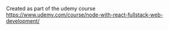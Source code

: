 Created as part of the udemy course https://www.udemy.com/course/node-with-react-fullstack-web-development/

